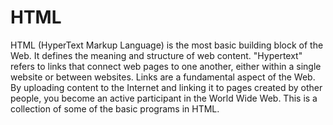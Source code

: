 # HTML

HTML (HyperText Markup Language) is the most basic building block of the Web. It defines the meaning and structure of web content. "Hypertext" refers to links that connect web pages to one another, either within a single website or between websites. Links are a fundamental aspect of the Web. By uploading content to the Internet and linking it to pages created by other people, you become an active participant in the World Wide Web.
This is a collection of some of the basic programs in HTML.

